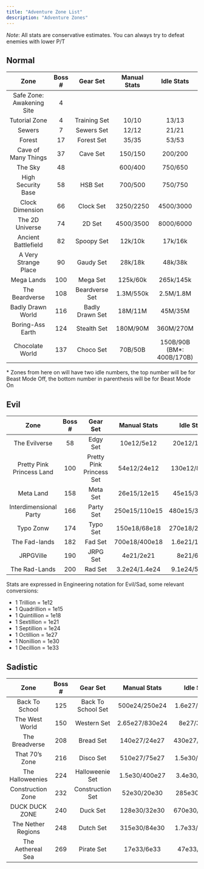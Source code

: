 ```yaml
---
title: "Adventure Zone List"
description: "Adventure Zones"
---
```


*Note*: All stats are conservative estimates. You can always try to defeat enemies with lower P/T

## Normal

| Zone                      | Boss \# | Gear Set        | Manual Stats | Idle Stats                      |
| :-----------------------: | :-----: | :-------------: | :----------: | :-----------------------------: |
| Safe Zone: Awakening Site | 4       |                 |              |                                 |
| Tutorial Zone             | 4       | Training Set    | 10/10        | 13/13                           |
| Sewers                    | 7       | Sewers Set      | 12/12        | 21/21                           |
| Forest                    | 17      | Forest Set      | 35/35        | 53/53                           |
| Cave of Many Things       | 37      | Cave Set        | 150/150      | 200/200                         |
| The Sky                   | 48      |                 | 600/400      | 750/650                         |
| High Security Base        | 58      | HSB Set         | 700/500      | 750/750                         |
| Clock Dimension           | 66      | Clock Set       | 3250/2250    | 4500/3000                       |
| The 2D Universe           | 74      | 2D Set          | 4500/3500    | 8000/6000                       |
| Ancient Battlefield       | 82      | Spoopy Set      | 12k/10k      | 17k/16k                         |
| A Very Strange Place      | 90      | Gaudy Set       | 28k/18k      | 48k/38k                         |
| Mega Lands                | 100     | Mega Set        | 125k/60k     | 265k/145k                       |
| The Beardverse            | 108     | Beardverse Set  | 1.3M/550k    | 2.5M/1.8M                       |
| Badly Drawn World         | 116     | Badly Drawn Set | 18M/11M      | 45M/35M                         |
| Boring-Ass Earth          | 124     | Stealth Set     | 180M/90M     | 360M/270M                       |
| Chocolate World           | 137     | Choco Set       | 70B/50B      | 150B/90B <br> (BM\*: 400B/170B) |

\* Zones from here on will have two idle numbers, the top number will be for Beast Mode Off, the bottom number in parenthesis will be for Beast Mode On

## Evil

| Zone                      | Boss \# | Gear Set                 | Manual Stats  | Idle Stats    | Idle w/ BM     |
| :-----------------------: | :-----: | :----------------------: | :-----------: | :-----------: | :------------: |
| The Evilverse             | 58      | Edgy Set                 | 10e12/5e12    | 20e12/15e12   | 53e12/24e12    |
| Pretty Pink Princess Land | 100     | Pretty Pink Princess Set | 54e12/24e12   | 130e12/80e12  | 270e12/130e12  |
| Meta Land                 | 158     | Meta Set                 | 26e15/12e15   | 45e15/31e15   | 115e15/55e15   |
| Interdimensional Party    | 166     | Party Set                | 250e15/110e15 | 480e15/310e15 | 1.45e18/550e15 |
| Typo Zonw                 | 174     | Typo Set                 | 150e18/68e18  | 270e18/240e18 | 880e18/400e18  |
| The Fad-lands             | 182     | Fad Set                  | 700e18/400e18 | 1.6e21/1.1e21 | 4e21/2e21      |
| JRPGVille                 | 190     | JRPG Set                 | 4e21/2e21     | 8e21/6e21     | 20e21/14e21    |
| The Rad-Lands             | 200     | Rad Set                  | 3.2e24/1.4e24 | 9.1e24/5.6e24 | 24e24/12e24    |

Stats are expressed in Engineering notation for Evil/Sad, some relevant conversions:
- 1 Trillion = 1e12
- 1 Quadrillion = 1e15
- 1 Quintillion = 1e18
- 1 Sextillion = 1e21
- 1 Septillion = 1e24
- 1 Octillion = 1e27
- 1 Nonillion = 1e30
- 1 Decillion = 1e33

## Sadistic

| Zone               | Boss \# | Gear Set           | Manual Stats   | Idle Stats    | Idle w/ BM    |
| :----------------: | :-----: | :----------------: | :------------: | :-----------: | :-----------: |
| Back To School     | 125     | Back To School Set | 500e24/250e24  | 1.6e27/940e24 | 4.4e27/1.4e27 |
| The West World     | 150     | Western Set        | 2.65e27/830e24 | 8e27/3.5e27   | 19e27/9e27    |
| The Breadverse     | 208     | Bread Set          | 140e27/24e27   | 430e27/240e27 | 1.2e30/270e27 |
| That 70’s Zone     | 216     | Disco Set          | 510e27/75e27   | 1.5e30/650e27 | 4e30/1e30     |
| The Halloweenies   | 224     | Halloweenie Set    | 1.5e30/400e27  | 3.4e30/2.6e30 | 13e30/2e30    |
| Construction Zone  | 232     | Construction Set   | 52e30/20e30    | 285e30/75e30  | 625e30/90e30  |
| DUCK DUCK ZONE     | 240     | Duck Set           | 128e30/32e30   | 670e30/180e30 | 1.2e33/220e30 |
| The Nether Regions | 248     | Dutch Set          | 315e30/84e30   | 1.7e33/440e30 | 2.9e33/500e30 |
| The Aethereal Sea  | 269     | Pirate Set         | 17e33/6e33     | 47e33/34e33   | 122e33/54e33  |
